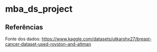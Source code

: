# mba_ds_project

## Referências

Fonte dos dados: https://www.kaggle.com/datasets/utkarshx27/breast-cancer-dataset-used-royston-and-altman